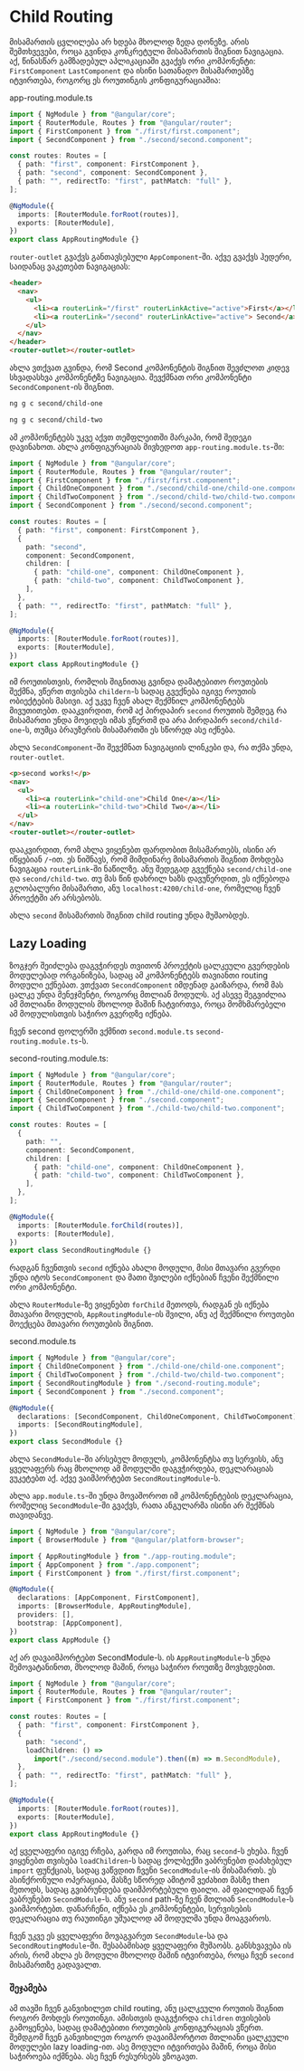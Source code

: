 # Child Routing

მისამართის ცვლილება არ ხდება მხოლოდ ზედა დონეზე. არის შემთხვევები, როცა
გვინდა კონკრეტული მისამართის შიგნით ნავიგაცია. აქ, წინასწარ გამზადებულ
აპლიკაციაში გვაქვს ორი კომპონენტი: `FirstComponent` `LastComponent` და
ისინი სათანადო მისამართებზე იტვირთება, როგორც ეს როუთინგის კონფიგურაციაშია:

app-routing.module.ts

```ts
import { NgModule } from "@angular/core";
import { RouterModule, Routes } from "@angular/router";
import { FirstComponent } from "./first/first.component";
import { SecondComponent } from "./second/second.component";

const routes: Routes = [
  { path: "first", component: FirstComponent },
  { path: "second", component: SecondComponent },
  { path: "", redirectTo: "first", pathMatch: "full" },
];

@NgModule({
  imports: [RouterModule.forRoot(routes)],
  exports: [RouterModule],
})
export class AppRoutingModule {}
```

`router-outlet` გვაქვს განთავსებული `AppComponent`-ში.
აქვე გვაქვს ჰედერი, საიდანაც ვაკეთებთ ნავიგაციას:

```html
<header>
  <nav>
    <ul>
      <li><a routerLink="/first" routerLinkActive="active">First</a></li>
      <li><a routerLink="/second" routerLinkActive="active"> Second</a></li>
    </ul>
  </nav>
</header>
<router-outlet></router-outlet>
```

ახლა ვთქვათ გვინდა, რომ Second კომპონენტის შიგნით შევძლოთ კიდევ სხვადასხვა კომპონენტზე
ნავიგაცია. შევქმნათ ორი კომპონენტი `SecondComponent`-ის შიგნით.

```sh
ng g c second/child-one
```

```sh
ng g c second/child-two
```

ამ კომპონენტებს უკვე აქვთ თემფლეითში მარკაპი, რომ შედეგი დავინახოთ.
ახლა კონფიგურაციას მივხედოთ `app-routing.module.ts`-ში:

```ts
import { NgModule } from "@angular/core";
import { RouterModule, Routes } from "@angular/router";
import { FirstComponent } from "./first/first.component";
import { ChildOneComponent } from "./second/child-one/child-one.component";
import { ChildTwoComponent } from "./second/child-two/child-two.component";
import { SecondComponent } from "./second/second.component";

const routes: Routes = [
  { path: "first", component: FirstComponent },
  {
    path: "second",
    component: SecondComponent,
    children: [
      { path: "child-one", component: ChildOneComponent },
      { path: "child-two", component: ChildTwoComponent },
    ],
  },
  { path: "", redirectTo: "first", pathMatch: "full" },
];

@NgModule({
  imports: [RouterModule.forRoot(routes)],
  exports: [RouterModule],
})
export class AppRoutingModule {}
```

იმ როუთისთვის, რომლის შიგნითაც გვინდა დამატებითო როუთების შექმნა,
ვწერთ თვისება `childern`-ს სადაც გვექნება იგივე როუთის ობიექტების მასივი.
აქ უკვე ჩვენ ახალ შექმნილ კომპონენტებს მივუთითებთ.
დააკვირდით, რომ აქ პირდაპირ `second` როუთის შემდეგ რა მისამართი უნდა მოვიდეს
იმას ვწერთმ და არა პირდაპირ `second/child-one`-ს, თუმცა ბრაუზერის მისამართში
ეს სწორედ ასე იქნება.

ახლა `SecondComponent`-ში შევქმნათ ნავიგაციის ლინკები და, რა თქმა უნდა,
`router-outlet`.

```html
<p>second works!</p>
<nav>
  <ul>
    <li><a routerLink="child-one">Child One</a></li>
    <li><a routerLink="child-two">Child Two</a></li>
  </ul>
</nav>
<router-outlet></router-outlet>
```

დააკვირდით, რომ ახლა ვიყენებთ ფარდობით მისამართებს, ისინი
არ იწყებიან `/`-ით. ეს ნიშნავს, რომ მიმდინარე მისამართის შიგნით
მოხდება ნავიგაცია `routerLink`-ში ნაწილზე. ანუ შედეგად გვექნება
`second/child-one` და `second/child-two`. თუ მას წინ
დახრილ ხაზს დავუწერდით, ეს იქნებოდა გლობალური მისამართი, ანუ
`localhost:4200/child-one`, რომელიც ჩვენ პროექტში არ არსებობს.

ახლა `second` მისამართის შიგნით child routing უნდა მუშაობდეს.

## Lazy Loading

ზოგჯერ შეიძლება დაგვჭირდეს თვითონ პროექტის ცალკეული გვერდების მოდულებად
ორგანიზება, სადაც ამ კომპონენტებს თავიანთი routing მოდული ექნებათ.
ვთქვათ `SecondComponent` იმდენად გაიზარდა, რომ მას ცალკე უნდა მენეჯმენტი,
როგორც მთლიან მოდულს. აქ ასევე შეგვიძლია ამ მთლიანი მოდულის მხოლოდ
მაშინ ჩატვირთვა, როცა მომხმარებელი ამ მოდულისთვის საჭირო გვერდზე იქნება.

ჩვენ second ფოლერში ვქმნით `second.module.ts` `second-routing.module.ts`-ს.

second-routing.module.ts:

```ts
import { NgModule } from "@angular/core";
import { RouterModule, Routes } from "@angular/router";
import { ChildOneComponent } from "./child-one/child-one.component";
import { SecondComponent } from "./second.component";
import { ChildTwoComponent } from "./child-two/child-two.component";

const routes: Routes = [
  {
    path: "",
    component: SecondComponent,
    children: [
      { path: "child-one", component: ChildOneComponent },
      { path: "child-two", component: ChildTwoComponent },
    ],
  },
];

@NgModule({
  imports: [RouterModule.forChild(routes)],
  exports: [RouterModule],
})
export class SecondRoutingModule {}
```

რადგან ჩვენთვის `second` იქნება ახალი მოდული, მისი მთავარი გვერდი
უნდა იტოს `SecondComponent` და მათი შვილები იქნებიან ჩვენი შექმნილი
ორი კომპონენტი.

ახლა `RouterModule`-ზე ვიყენებთ `forChild` მეთოდს, რადგან ეს
იქნება მთავარი მოდულის, `AppRoutingModule`-ის შვილი, ანუ
აქ შექმნილი როუთები მოექცება მთავარი როუთების შიგნით.

second.module.ts

```ts
import { NgModule } from "@angular/core";
import { ChildOneComponent } from "./child-one/child-one.component";
import { ChildTwoComponent } from "./child-two/child-two.component";
import { SecondRoutingModule } from "./second-routing.module";
import { SecondComponent } from "./second.component";

@NgModule({
  declarations: [SecondComponent, ChildOneComponent, ChildTwoComponent],
  imports: [SecondRoutingModule],
})
export class SecondModule {}
```

ახლა `SecondModule`-ში არსებულ მოდულს, კომპონენტსა თუ სერვისს, ანუ
ყველაფერს რაც მხოლოდ ამ მოდულში დაგვჭირდება, დეკლარაციას ვუკეტებთ
აქ. აქვე ვაიმპორტებთ `SecondRoutingModule`-ს.

ახლა `app.module.ts`-ში უნდა მოვაშოროთ იმ კომპონენტების დეკლარაცია,
რომელიც `SecondModule`-ში გვაქვს, რათა ანგულარმა ისინი არ შექმნას
თავიდანვე.

```ts
import { NgModule } from "@angular/core";
import { BrowserModule } from "@angular/platform-browser";

import { AppRoutingModule } from "./app-routing.module";
import { AppComponent } from "./app.component";
import { FirstComponent } from "./first/first.component";

@NgModule({
  declarations: [AppComponent, FirstComponent],
  imports: [BrowserModule, AppRoutingModule],
  providers: [],
  bootstrap: [AppComponent],
})
export class AppModule {}
```

აქ არ დავაიმპორტებთ SecondModule-ს. ის `AppRoutingModule`-ს
უნდა შემოვატანინოთ, მხოლოდ მაშინ, როცა საჭირო როუთზე მოვხვდებით.

```ts
import { NgModule } from "@angular/core";
import { RouterModule, Routes } from "@angular/router";
import { FirstComponent } from "./first/first.component";

const routes: Routes = [
  { path: "first", component: FirstComponent },
  {
    path: "second",
    loadChildren: () =>
      import("./second/second.module").then((m) => m.SecondModule),
  },
  { path: "", redirectTo: "first", pathMatch: "full" },
];

@NgModule({
  imports: [RouterModule.forRoot(routes)],
  exports: [RouterModule],
})
export class AppRoutingModule {}
```

აქ ყველაფერი იგივე რჩება, გარდა იმ როუთისა, რაც `second`-ს ეხება.
ჩვენ ვიყენებთ თვისება `loadChildren`-ს სადაც ქოლბექში ვაბრუნებთ
დაძახებულ `import` ფუნქციას, სადაც ვაწვდით ჩვენი `SecondModule`-ის
მისამართს. ეს ასინქრონული ოპერაციაა, მასზე სწორედ ამიტომ ვეძახით
მასზე then მეთოდს, სადაც გვიბრუნდება დაიმპორტებული ფაილი. ამ
ფაილიდან ჩვენ ვაბრუნებთ `SecondModule`-ს. ანუ `second` path-ზე
ჩვენ მთლიან `SecondModule`-ს ვაიმპორტებთ. დანარჩენი, იქნება ეს
კომპონენტები, სერვისების დეკლარაცია თუ რაუთინგი უშუალოდ ამ
მოდულმა უნდა მოაგვაროს.

ჩვენ უკვე ეს ყველაფერი მოვაგვარეთ `SecondModule`-სა და `SecondRoutingModule`-ში.
შესაბამისად ყველაფერი მუშაობს. განსხვავება ის არის, რომ ახლა ეს მოდული
მხოლოდ მაშინ იტვირთება, როცა ჩვენ `second` მისამართზე გადავალთ.

### შეჯამება

ამ თავში ჩვენ განვიხილეთ child routing, ანუ ცალკეული როუთის შიგნით როგორ
მოხდეს როუთინგი. ამისთვის დაგვჭირდა `children` თვისების გამოყენება, სადაც
დამატებითი როუთების კონფიგურაციას ვწერთ. შემდგომ ჩვენ განვიხილეთ როგორ
დავაიმპორტოთ მთლიანი ცალკეული მოდულები lazy loading-ით. ასე მოდული
იტვირთება მაშინ, როცა მისი საჭიროება იქმნება. ასე ჩვენ რესურსებს ვზოგავთ.
